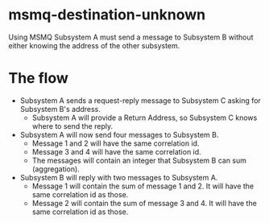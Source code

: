 # msmq-destination-unknown
Using MSMQ Subsystem A must send a message to Subsystem B without either knowing the address of the other subsystem.

# The flow
* Subsystem A sends a request-reply message to Subsystem C asking for Subsystem B's address.
  * Subsystem A will provide a Return Address, so Subsystem C knows where to send the reply.
* Subsystem A will now send four messages to Subsystem B.
  * Message 1 and 2 will have the same correlation id.
  * Message 3 and 4 will have the same correlation id.
  * The messages will contain an integer that Subsystem B can sum (aggregation).
* Subsystem B will reply with two messages to Subsystem A.
  * Message 1 will contain the sum of message 1 and 2. It will have the same correlation id as those.
  * Message 2 will contain the sum of message 3 and 4. It will have the same correlation id as those.